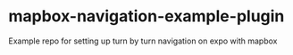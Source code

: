 # mapbox-navigation-example-plugin
Example repo for setting up turn by turn navigation on expo with mapbox
